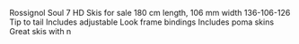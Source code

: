 Rossignol Soul 7 HD Skis for sale
180 cm length, 106 mm width
136-106-126 Tip to tail
Includes adjustable Look frame bindings
Includes poma skins
Great skis with n

